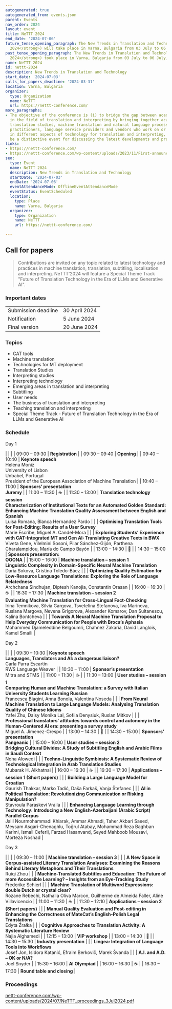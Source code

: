 ```yaml
---
autogenerated: true
autogenerated_from: events.json
parent: Events
nav_order: 2024
layout: event
title: NeTTT 2024
end_date: '2024-07-06'
future_tense_opening_paragraph: The New Trends in Translation and Technology (<strong>NeTTT
  2024</strong>) will take place in Varna, Bulgaria from 03 July to 06 July, 2024.
past_tense_opening_paragraph: The New Trends in Translation and Technology (<strong>NeTTT
  2024</strong>) took place in Varna, Bulgaria from 03 July to 06 July, 2024.
name: NeTTT 2024
id: nettt-2024
description: New Trends in Translation and Technology
start_date: '2024-07-03'
calls_for_papers_deadline: '2024-03-31'
location: Varna, Bulgaria
organizer:
  type: Organization
  name: NeTTT
  url: https://nettt-conference.com/
more_paragraphs:
- The objective of the conference is (i) to bridge the gap between academia and industry
  in the field of translation and interpreting by bringing together academics in linguistics,
  translation studies, machine translation and natural language processing, developers,
  practitioners, language service providers and vendors who work on or are interested
  in different aspects of technology for translation and interpreting, and (ii) to
  be a distinctive event for discussing the latest developments and practices.
links:
- https://nettt-conference.com/
- https://nettt-conference.com/wp-content/uploads/2023/11/First-announcement-NETTT2024.pdf
seo:
  type: Event
  name: NeTTT 2024
  description: New Trends in Translation and Technology
  startDate: '2024-07-03'
  endDate: '2024-07-06'
  eventAttendanceMode: OfflineEventAttendanceMode
  eventStatus: EventScheduled
  location:
    type: Place
    name: Varna, Bulgaria
  organizer:
    type: Organization
    name: NeTTT
    url: https://nettt-conference.com/

---
```

## Call for papers

> Contributions are invited on any topic related to latest technology and practices in machine translation, translation, subtitling, localisation and interpreting.
> NeTTT’2024 will feature a Special Theme Track "Future of Translation Technology in the Era of LLMs and Generative AI".

### Important dates

|     |     |
| --- | --- |
| Submission deadline | 30 April 2024 |
| Notification | 5 June 2024 |
| Final version | 20 June 2024 |


### Topics

- CAT tools
- Machine translation
- Technologies for MT deployment
- Translation Studies
- Interpreting studies
- Interpreting technology
- Emerging areas in translation and interpreting
- Subtitling
- User needs
- The business of translation and interpreting
- Teaching translation and interpreting
- Special Theme Track - Future of Translation Technology in the Era of LLMs and Generative AI


### Schedule


Day 1

|     |     |
| 09:00 – 09:30 | **Registration** |
| 09:30 – 09:40 | **Opening** |
| 09:40 – 10:40 | **Keynote speech** <br>Helena Moniz <br>University of Lisbon <br>Unbabel, Portugal <br>President of the European Association of Machine Translation |
| 10:40 – 11:00 | **Sponsors’ presentation** <br>**Juremy** |
| 11:00 – 11:30 | ☕️ |
| 11:30 – 13:00 | **Translation technology session** <br>**Characterization of Institutional Texts for an Automated Golden Standard: Enhancing Machine Translation Quality Assessment between English and Spanish** <br>Luisa Romana, Blanca Hernandez Pardo |
|     | **Optimising Translation Tools for Post-Editing: Results of a User Survey** <br>Marie Escribe, Miguel A. Candel-Mora |
|     | **Exploring Students’ Experience with CAT-Integrated MT and Gen AI: Translating Creative Texts in BWX** <br>Viveta Gene, Vilelmini Sosoni, Pilar Sánchez-Gijón, Parthena Charalampidou, María do Campo Bayón |
| 13:00 – 14:30 | 🍴 |
| 14:30 – 15:00 | **Sponsors presentation:** <br>**OOONA** |
| 15:00 – 16:00 | **Machine translation – session 1** <br>**Linguistic Complexity in Domain-Specific Neural Machine Translation** <br>Daria Sokova, Cristina Toledo-Báez |
|     | **Optimizing Quality Estimation for Low-Resource Language Translations: Exploring the Role of Language Relatedness** <br>Archchana Sindhujan, Diptesh Kanojia, Constantin Orasan |
| 16:00 – 16:30 | ☕️ |
| 16:30 – 17:30 | **Machine translation – session 2** <br>**Evaluating Machine Translation for Cross-Lingual Fact-Checking** <br>Irina Temnikova, Silvia Gargova, Tsvetelina Stefanova, Iva Marinova, Ruslana Margova, Nevena Grigorova, Alexander Komarov, Dan Sultanescu, Kalina Bontcheva |
|     | **Towards A Neural Machine Translation Proposal to Help Everyday Communication for People with Broca’s Aphasia** <br>Mohammed Djameleddine Belgoumri, Chahnez Zakaria, David Langlois, Kamel Smaili |


Day 2

|     |     |
| 09:30 – 10:30 | **Keynote speech** <br>**Languages, Translators and AI: a dangerous liaison?** <br>Carla Parra Escartin <br>RWS Language Weaver |
| 10:30 – 11:00 | **Sponsor’s presentation** <br>Mitra and STMS |
| 11:00 – 11:30 | ☕️ |
| 11:30 – 13:00 | **User studies – session 1** <br>**Comparing Human and Machine Translation: a Survey with Italian University Students Learning Russian** <br>Francesca Biagini, Anna Bonola, Valentina Noseda |
|     | **From Neural Machine Translation to Large Language Models: Analysing Translation Quality of Chinese Idioms** <br>Yafei Zhu, Daisy Monika Lal, Sofiia Denysiuk, Ruslan Mitkov |
|     | **Professional translators’ attitudes towards control and autonomy in the Human-Centered AI era: presenting a survey study** <br>Miguel A. Jimenez-Crespo |
| 13:00 – 14:30 | 🍴 |
| 14:30 – 15:00 | **Sponsors’ presentation** <br>**Pangeanic** |
| 15:00 – 16:00 | **User studies – session 2** <br>**Bridging Cultural Divides: A Study of Subtitling English and Arabic Films in Saudi Context** <br>Noha Alowedi |
|     | **Techno-Linguistic Symbiosis: A Systematic Review of Technological Integration in Arab Translation Studies** <br>Mubarak H. Alkhatnai |
| 16:00 – 16:30 | ☕️ |
| 16:30 – 17:30 | **Applications – session 1 (Short papers)** |
|     | **Building a Large Language Model for Croatian** <br>Gaurish Thakkar, Marko Tadić, Daša Farkaš, Vanja Štefanec |
|     | **AI in Political Translation: Revolutionizing Communication or Risking Manipulation?** <br>Stavroula Paraskevi Vraila |
|     | **Enhancing Language Learning through Technology: Introducing a New English-Azerbaijani (Arabic Script) Parallel Corpus** <br>Jalil Nourmohammadi Khiarak, Ammar Ahmadi, Taher Akbari Saeed, Meysam Asgari-Chenaghlu, Toğrul Atabay, Mohammad Reza Baghban Karimi, Ismail Ceferli, Farzad Hasanvand, Seyed Mahboob Mousavi, Morteza Noshad |


Day 3

|     |     |
| 09:30 – 11:00 | **Machine translation – session 3** |
|     | **A New Space in Corpus-assisted Literary Translation Analyses: Examining the Reasons Behind Literary Metaphors and Their Translations** <br>Ruiqi Zhou |
|     | **Machine-Translated Subtitles and Education: The Future of more Accessible Learning? – Insights from an Eye-Tracking Study** <br>Frederike Schierl |
|     | **Machine Translation of Multiword Expressions: double Dutch or crystal clear?** <br>Rozane Rebechi, Nathalia Oliva Marcon, Guilherme de Almeida Faller, Aline Villavicencio |
| 11:00 – 11:30 | ☕️ |
| 11:30 – 12:10 | **Applications – session 2 (Short papers)** |
|     | **Manual Quality Evaluation and Post-editing in Enhancing the Correctness of MateCat’s English-Polish Legal Translations** <br>Edyta Źrałka |
|     | **Cognitive Approaches to Translation Activity: A Systematic Literature Review** <br>Najia Alghamedi |
| 12:15 – 13:00 | **VIP workshop** |
| 13:00 – 14:30 | 🍴 |
| 14:30 – 15:30 | **Industry presentation** |
|     | **Lingea: Integration of Language Tools into Workflows** <br>Josef Jon, Isidora Katanić, Efraim Berkovič, Marek Švanda |
|     | **A.I. and A.D. – OK or N/A?** <br>Joel Snyder |
| 15:30 – 16:00 | **AI Olympiad** |
| 16:00 – 16:30 | ☕️ |
| 16:30 – 17:30 | **Round table and closing** |


### Proceedings

[nettt-conference.com/wp-content/uploads/2024/07/NeTTT_proceedings_3Jul2024.pdf](https://nettt-conference.com/wp-content/uploads/2024/07/NeTTT_proceedings_3Jul2024.pdf)